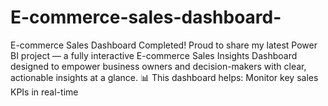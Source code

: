 # E-commerce-sales-dashboard-
E-commerce Sales Dashboard Completed! Proud to share my latest Power BI project — a fully interactive E-commerce Sales Insights Dashboard designed to empower business owners and decision-makers with clear, actionable insights at a glance.  📊 This dashboard helps:  Monitor key sales KPIs in real-time  
